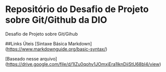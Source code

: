 # Repositório do Desafio de Projeto sobre Git/Github da DIO
Desafio de Projeto sobre Git/Gihub

##Links Úteis
[Sintaxe Básica Markdown] (https://www.markdownguide.org/basic-syntax/)

[Baseado nesse arquivo] (https://drive.google.com/file/d/1IZu0qohv1JOmxjEra1lknDiiStU68bl4/view)
